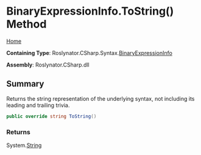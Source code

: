 # BinaryExpressionInfo\.ToString\(\) Method

[Home](../../../../../README.md)

**Containing Type**: Roslynator\.CSharp\.Syntax\.[BinaryExpressionInfo](../README.md)

**Assembly**: Roslynator\.CSharp\.dll

## Summary

Returns the string representation of the underlying syntax, not including its leading and trailing trivia\.

```csharp
public override string ToString()
```

### Returns

System\.[String](https://docs.microsoft.com/en-us/dotnet/api/system.string)

